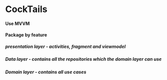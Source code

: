 # CockTails
#### Use MVVM
#### Package by feature
##### presentation layer - activities, fragment and viewmodel
##### Data layer - contains all the repositories which the domain layer can use
##### Domain layer - contains all use cases

